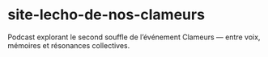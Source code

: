 # site-lecho-de-nos-clameurs
Podcast explorant le second souffle de l’événement Clameurs — entre voix, mémoires et résonances collectives.
